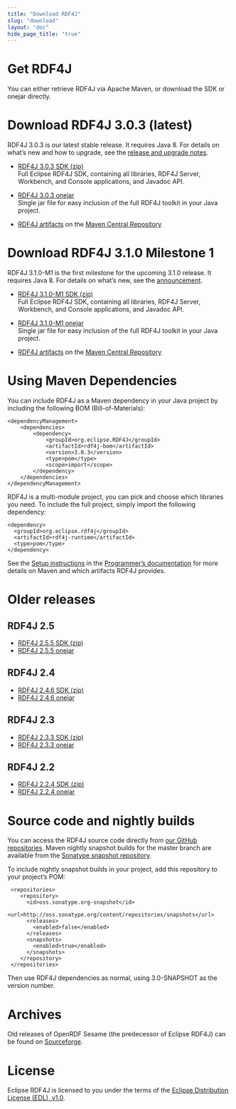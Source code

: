 ```yaml
---
title: "Download RDF4J"
slug: "download"
layout: "doc"
hide_page_title: "true"
---
```


# Get RDF4J

You can either retrieve RDF4J via Apache Maven, or download the SDK or onejar directly.

# Download RDF4J 3.0.3 (latest)

RDF4J 3.0.3 is our latest stable release. It requires Java 8. For details on what’s new and how to upgrade, see the [release and upgrade notes](/release-notes/#3-0-3).

- [RDF4J 3.0.3 SDK (zip)](http://www.eclipse.org/downloads/download.php?file=/rdf4j/eclipse-rdf4j-3.0.3-sdk.zip)<br/>
  Full Eclipse RDF4J SDK, containing all libraries, RDF4J Server, Workbench, and Console applications, and Javadoc API.

- [RDF4J 3.0.3 onejar](http://www.eclipse.org/downloads/download.php?file=/rdf4j/eclipse-rdf4j-3.0.3-onejar.jar)<br/>
  Single jar file for easy inclusion of the full RDF4J toolkit in your Java project.

- [RDF4J artifacts](https://search.maven.org/search?q=org.eclipse.rdf4j) on the [Maven Central Repository](http://search.maven.org/)

# Download RDF4J 3.1.0 Milestone 1 

RDF4J 3.1.0-M1 is the first milestone for the upcoming 3.1.0 release. It requires Java 8. For details on what’s new, see the [announcement](/news/2019/12/19/rdf4j-3.1.0-milestone-1/).

- [RDF4J 3.1.0-M1 SDK (zip)](http://www.eclipse.org/downloads/download.php?file=/rdf4j/eclipse-rdf4j-3.1.0-M1-sdk.zip)<br/>
  Full Eclipse RDF4J SDK, containing all libraries, RDF4J Server, Workbench, and Console applications, and Javadoc API.

- [RDF4J 3.1.0-M1 onejar](http://www.eclipse.org/downloads/download.php?file=/rdf4j/eclipse-rdf4j-3.1.0-M1-onejar.jar)<br/>
  Single jar file for easy inclusion of the full RDF4J toolkit in your Java project.

- [RDF4J artifacts](https://search.maven.org/search?q=org.eclipse.rdf4j) on the [Maven Central Repository](http://search.maven.org/)

# Using Maven Dependencies

You can include RDF4J as a Maven dependency in your Java project by including the following BOM (Bill-of-Materials):

    <dependencyManagement>
        <dependencies>
            <dependency>
                <groupId>org.eclipse.RDF4J</groupId>
                <artifactId>rdf4j-bom</artifactId>
                <version>3.0.3</version>
                <type>pom</type>
                <scope>import</scope>
            </dependency>
        </dependencies>
    </dependencyManagement>

RDF4J is a multi-module project, you can pick and choose which libraries you need. To include the full project, simply import the following dependency:

    <dependency>
      <groupId>org.eclipse.rdf4j</groupId>
      <artifactId>rdf4j-runtime</artifactId>
      <type>pom</type>
    </dependency>

See the [Setup instructions](/documentation/programming/setup) in the
[Programmer’s documentation](/documentation/) for more details on Maven and
which artifacts RDF4J provides.


# Older releases

## RDF4J 2.5

- [RDF4J 2.5.5 SDK (zip)](http://www.eclipse.org/downloads/download.php?file=/rdf4j/eclipse-rdf4j-2.5.5-sdk.zip)
- [RDF4J 2.5.5 onejar](http://www.eclipse.org/downloads/download.php?file=/rdf4j/eclipse-rdf4j-2.5.5-onejar.jar)

## RDF4J 2.4

- [RDF4J 2.4.6 SDK (zip)](http://www.eclipse.org/downloads/download.php?file=/rdf4j/eclipse-rdf4j-2.4.6-sdk.zip)
- [RDF4J 2.4.6 onejar](http://www.eclipse.org/downloads/download.php?file=/rdf4j/eclipse-rdf4j-2.4.6-onejar.jar)

## RDF4J 2.3

- [RDF4J 2.3.3 SDK (zip)](http://www.eclipse.org/downloads/download.php?file=/rdf4j/eclipse-rdf4j-2.3.3-sdk.zip)
- [RDF4J 2.3.3 onejar](http://www.eclipse.org/downloads/download.php?file=/rdf4j/eclipse-rdf4j-2.3.3-onejar.jar)

## RDF4J 2.2

- [RDF4J 2.2.4 SDK (zip)](http://www.eclipse.org/downloads/download.php?file=/rdf4j/eclipse-rdf4j-2.2.4-sdk.zip)
- [RDF4J 2.2.4 onejar](http://www.eclipse.org/downloads/download.php?file=/rdf4j/eclipse-rdf4j-2.2.4-onejar.jar)

# Source code and nightly builds

You can access the RDF4J source code directly from [our GitHub repositories](https://github.com/eclipse/rdf4j). Maven nightly snapshot builds for the master branch are available from the [Sonatype snapshot repository](https://oss.sonatype.org/content/repositories/snapshots/org/eclipse/rdf4j/).

To include nightly snapshot builds in your project, add this repository to your project’s POM:

     <repositories>
        <repository>
          <id>oss.sonatype.org-snapshot</id>
          <url>http://oss.sonatype.org/content/repositories/snapshots</url>
          <releases>
            <enabled>false</enabled>
          </releases>
          <snapshots>
            <enabled>true</enabled>
          </snapshots>
        </repository>
     </repositories>

Then use RDF4J dependencies as normal, using 3.0-SNAPSHOT as the version number.

# Archives

Old releases of OpenRDF Sesame (the predecessor of Eclipse RDF4J) can be found on [Sourceforge](http://sourceforge.net/projects/sesame).

# License

Eclipse RDF4J is licensed to you under the terms of the [Eclipse Distribution License (EDL), v1.0](https://eclipse.org/org/documents/edl-v10.php).
